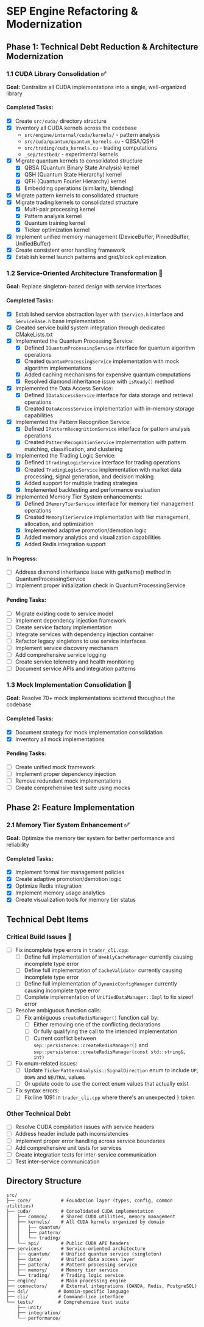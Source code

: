 # SEP Engine Refactoring & Modernization

## Phase 1: Technical Debt Reduction & Architecture Modernization

### 1.1 CUDA Library Consolidation ✅
**Goal:** Centralize all CUDA implementations into a single, well-organized library

#### Completed Tasks:
- [x] Create `src/cuda/` directory structure
- [x] Inventory all CUDA kernels across the codebase
  - `src/engine/internal/cuda/kernels/` - pattern analysis
  - `src/cuda/quantum/quantum_kernels.cu` - QBSA/QSH
  - `src/trading/cuda_kernels.cu` - trading computations
  - `_sep/testbed/` - experimental kernels
- [x] Migrate quantum kernels to consolidated structure
  - [x] QBSA (Quantum Binary State Analysis) kernel
  - [x] QSH (Quantum State Hierarchy) kernel
  - [x] QFH (Quantum Fourier Hierarchy) kernel
  - [x] Embedding operations (similarity, blending)
- [x] Migrate pattern kernels to consolidated structure
- [x] Migrate trading kernels to consolidated structure
  - [x] Multi-pair processing kernel
  - [x] Pattern analysis kernel
  - [x] Quantum training kernel
  - [x] Ticker optimization kernel
- [x] Implement unified memory management (DeviceBuffer, PinnedBuffer, UnifiedBuffer)
- [x] Create consistent error handling framework
- [x] Establish kernel launch patterns and grid/block optimization

### 1.2 Service-Oriented Architecture Transformation 🔄
**Goal:** Replace singleton-based design with service interfaces

#### Completed Tasks:
- [x] Established service abstraction layer with `IService.h` interface and `ServiceBase.h` base implementation
- [x] Created service build system integration through dedicated CMakeLists.txt
- [x] Implemented the Quantum Processing Service:
  - [x] Defined `IQuantumProcessingService` interface for quantum algorithm operations
  - [x] Created `QuantumProcessingService` implementation with mock algorithm implementations
  - [x] Added caching mechanisms for expensive quantum computations
  - [x] Resolved diamond inheritance issue with `isReady()` method
- [x] Implemented the Data Access Service:
  - [x] Defined `IDataAccessService` interface for data storage and retrieval operations
  - [x] Created `DataAccessService` implementation with in-memory storage capabilities
- [x] Implemented the Pattern Recognition Service:
  - [x] Defined `IPatternRecognitionService` interface for pattern analysis operations
  - [x] Created `PatternRecognitionService` implementation with pattern matching, classification, and clustering
- [x] Implemented the Trading Logic Service:
  - [x] Defined `ITradingLogicService` interface for trading operations
  - [x] Created `TradingLogicService` implementation with market data processing, signal generation, and decision making
  - [x] Added support for multiple trading strategies
  - [x] Implemented backtesting and performance evaluation
- [x] Implemented Memory Tier System enhancements:
  - [x] Defined `IMemoryTierService` interface for memory tier management operations
  - [x] Created `MemoryTierService` implementation with tier management, allocation, and optimization
  - [x] Implemented adaptive promotion/demotion logic
  - [x] Added memory analytics and visualization capabilities
  - [x] Added Redis integration support

#### In Progress:
- [ ] Address diamond inheritance issue with getName() method in QuantumProcessingService
- [ ] Implement proper initialization check in QuantumProcessingService

#### Pending Tasks:
- [ ] Migrate existing code to service model
- [ ] Implement dependency injection framework
- [ ] Create service factory implementation
- [ ] Integrate services with dependency injection container
- [ ] Refactor legacy singletons to use service interfaces
- [ ] Implement service discovery mechanism
- [ ] Add comprehensive service logging
- [ ] Create service telemetry and health monitoring
- [ ] Document service APIs and integration patterns

### 1.3 Mock Implementation Consolidation 🔧
**Goal:** Resolve 70+ mock implementations scattered throughout the codebase

#### Completed Tasks:
- [x] Document strategy for mock implementation consolidation
- [x] Inventory all mock implementations

#### Pending Tasks:
- [ ] Create unified mock framework
- [ ] Implement proper dependency injection
- [ ] Remove redundant mock implementations
- [ ] Create comprehensive test suite using mocks

## Phase 2: Feature Implementation

### 2.1 Memory Tier System Enhancement ✅
**Goal:** Optimize the memory tier system for better performance and reliability

#### Completed Tasks:
- [x] Implement formal tier management policies
- [x] Create adaptive promotion/demotion logic
- [x] Optimize Redis integration
- [x] Implement memory usage analytics
- [x] Create visualization tools for memory tier status

## Technical Debt Items

### Critical Build Issues 🚨
- [ ] Fix incomplete type errors in `trader_cli.cpp`:
  - [ ] Define full implementation of `WeeklyCacheManager` currently causing incomplete type error
  - [ ] Define full implementation of `CacheValidator` currently causing incomplete type error
  - [ ] Define full implementation of `DynamicConfigManager` currently causing incomplete type error
  - [ ] Complete implementation of `UnifiedDataManager::Impl` to fix sizeof error

- [ ] Resolve ambiguous function calls:
  - [ ] Fix ambiguous `createRedisManager()` function call by:
    - [ ] Either removing one of the conflicting declarations
    - [ ] Or fully qualifying the call to the intended implementation
    - [ ] Current conflict between `sep::persistence::createRedisManager()` and `sep::persistence::createRedisManager(const std::string&, int)`

- [ ] Fix enum-related issues:
  - [ ] Update `TickerPatternAnalysis::SignalDirection` enum to include `UP`, `DOWN` and `NEUTRAL` values
  - [ ] Or update code to use the correct enum values that actually exist

- [ ] Fix syntax errors:
  - [ ] Fix line 1091 in `trader_cli.cpp` where there's an unexpected `}` token

### Other Technical Debt 
- [ ] Resolve CUDA compilation issues with service headers
- [ ] Address header include path inconsistencies
- [ ] Implement proper error handling across service boundaries
- [ ] Add comprehensive unit tests for services
- [ ] Create integration tests for inter-service communication
- [ ] Test inter-service communication

## Directory Structure

```
src/
├── core/           # Foundation layer (types, config, common utilities)
├── cuda/           # Consolidated CUDA implementation
│   ├── common/     # Shared CUDA utilities, memory management
│   ├── kernels/    # All CUDA kernels organized by domain
│   │   ├── quantum/
│   │   ├── pattern/
│   │   └── trading/
│   └── api/        # Public CUDA API headers
├── services/       # Service-oriented architecture
│   ├── quantum/    # Unified quantum service (singleton)
│   ├── data/       # Unified data access layer
│   ├── pattern/    # Pattern processing service
│   ├── memory/     # Memory tier service
│   └── trading/    # Trading logic service
├── engine/         # Main processing engine
├── connectors/     # External integrations (OANDA, Redis, PostgreSQL)
├── dsl/           # Domain-specific language
├── cli/           # Command-line interface
└── tests/         # Comprehensive test suite
    ├── unit/
    ├── integration/
    └── performance/